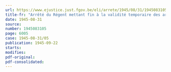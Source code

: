 ```yaml
---
url: https://www.ejustice.just.fgov.be/eli/arrete/1945/08/31/1945083105/justel
title-fr: "Arrêté du Régent mettant fin à la validité temporaire des arrêtés des 18 octobre, 16 novembre et 31 décembre 1940 relatifs à la police de commerce"
date: 1945-08-31
source:
number: 1945083105
page: 6005
case: 1945-08-31/05
publication: 1945-09-22
starts:
modifies:
pdf-original:
pdf-consolidated:
---
```


